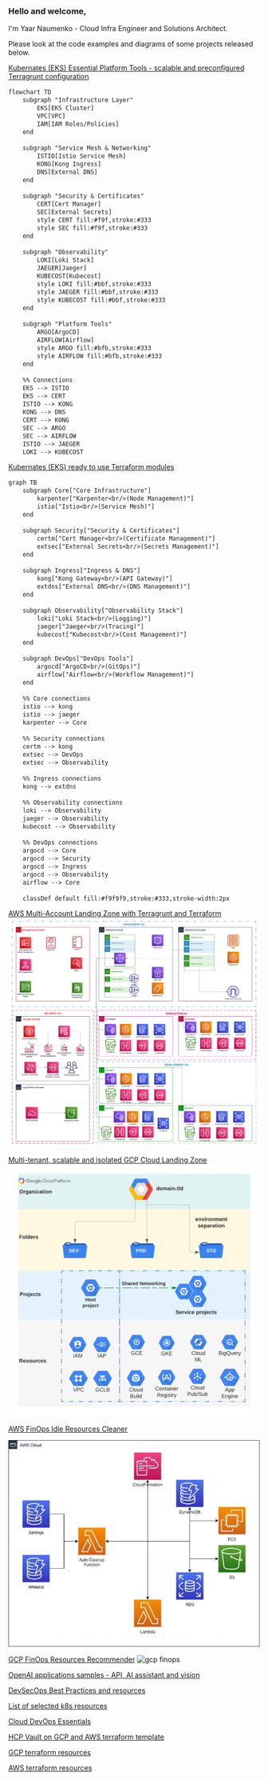 ### Hello and welcome,

I'm Yaar Naumenko - Cloud Infra Engineer and Solutions Architect.

Please look at the code examples and diagrams of some projects released below. 

[Kubernates (EKS) Essential Platform Tools - scalable and preconfigured Terragrunt configuration](https://github.com/cloudon-one/k8s-platform-tools)
```mermaid
flowchart TD
    subgraph "Infrastructure Layer"
        EKS[EKS Cluster]
        VPC[VPC]
        IAM[IAM Roles/Policies]
    end

    subgraph "Service Mesh & Networking"
        ISTIO[Istio Service Mesh]
        KONG[Kong Ingress]
        DNS[External DNS]
    end

    subgraph "Security & Certificates"
        CERT[Cert Manager]
        SEC[External Secrets]
        style CERT fill:#f9f,stroke:#333
        style SEC fill:#f9f,stroke:#333
    end

    subgraph "Observability"
        LOKI[Loki Stack]
        JAEGER[Jaeger]
        KUBECOST[Kubecost]
        style LOKI fill:#bbf,stroke:#333
        style JAEGER fill:#bbf,stroke:#333
        style KUBECOST fill:#bbf,stroke:#333
    end

    subgraph "Platform Tools"
        ARGO[ArgoCD]
        AIRFLOW[Airflow]
        style ARGO fill:#bfb,stroke:#333
        style AIRFLOW fill:#bfb,stroke:#333
    end

    %% Connections
    EKS --> ISTIO
    EKS --> CERT
    ISTIO --> KONG
    KONG --> DNS
    CERT --> KONG
    SEC --> ARGO
    SEC --> AIRFLOW
    ISTIO --> JAEGER
    LOKI --> KUBECOST
```


[Kubernates (EKS) ready to use Terraform modules](https://github.com/cloudon-one/k8s-platform-modules)
```mermaid
graph TB
    subgraph Core["Core Infrastructure"]
        karpenter["Karpenter<br/>(Node Management)"]
        istio["Istio<br/>(Service Mesh)"]
    end

    subgraph Security["Security & Certificates"]
        certm["Cert Manager<br/>(Certificate Management)"]
        extsec["External Secrets<br/>(Secrets Management)"]
    end

    subgraph Ingress["Ingress & DNS"]
        kong["Kong Gateway<br/>(API Gateway)"]
        extdns["External DNS<br/>(DNS Management)"]
    end

    subgraph Observability["Observability Stack"]
        loki["Loki Stack<br/>(Logging)"]
        jaeger["Jaeger<br/>(Tracing)"]
        kubecost["Kubecost<br/>(Cost Management)"]
    end

    subgraph DevOps["DevOps Tools"]
        argocd["ArgoCD<br/>(GitOps)"]
        airflow["Airflow<br/>(Workflow Management)"]
    end

    %% Core connections
    istio --> kong
    istio --> jaeger
    karpenter --> Core

    %% Security connections
    certm --> kong
    extsec --> DevOps
    extsec --> Observability

    %% Ingress connections
    kong --> extdns
    
    %% Observability connections
    loki --> Observability
    jaeger --> Observability
    kubecost --> Observability

    %% DevOps connections
    argocd --> Core
    argocd --> Security
    argocd --> Ingress
    argocd --> Observability
    airflow --> Core

    classDef default fill:#f9f9f9,stroke:#333,stroke-width:2px
```

[AWS Multi-Account Landing Zone with Terragrunt and Terraform](https://github.com/cloudon-one/aws-terragrunt-configuration)
![aws-terragrunt-lz](https://github.com/cloudon-one/aws-terragrunt-configuration/blob/main/aws/aws-landing-zone.png)

[Multi-tenant, scalable and isolated GCP Cloud Landing Zone](https://github.com/cloudon-one/snippet)
![gcp snippet](https://github.com/cloudon-one/snippet/blob/main/GCP%20HLD%20-%20SNIPPET-GCP.png)

[AWS FinOps Idle Resources Cleaner](https://github.com/cloudon-one/aws-cleaner)

![aws cleaner hld](https://github.com/cloudon-one/aws-cleaner/blob/main/image_original.jpeg)

[GCP FinOps Resources Recommender](https://github.com/cloudon-one/gcp-finops-recommender)
![gcp finops](https://github.com/cloudon-one/gcp-finops-recommender/blob/main/image_fixed_width.png)

[OpenAI applications samples -  API, AI assistant and vision](https://github.com/cloudon-one/genai)

[DevSecOps Best Practices and resources](https://github.com/cloudon-one/DevSecOps)

[List of selected k8s resources](https://github.com/cloudon-one/k8s-resources)

[Cloud DevOps Essentials](https://github.com/cloudon-one/devops-toolset) 

[HCP Vault on GCP and AWS terraform template](https://github.com/cloudon-one/vault)

[GCP terraform resources](https://github.com/cloudon-one/gcp-terraform-resources) 

[AWS terraform resources](https://github.com/cloudon-one/aws-tf-modules) 


